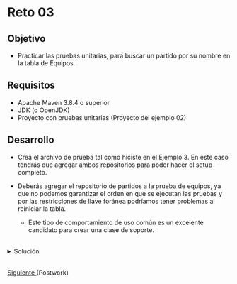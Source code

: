 # Reto 03

## Objetivo

- Practicar las pruebas unitarias, para buscar un partido por su nombre en la tabla de Equipos.

## Requisitos

- Apache Maven 3.8.4 o superior
- JDK (o OpenJDK)
- Proyecto con pruebas unitarias (Proyecto del ejemplo 02)

## Desarrollo

- Crea el archivo de prueba tal como hiciste en el Ejemplo 3. En este caso tendrás que agregar ambos repositorios para poder hacer el setup completo.
- Deberás agregar el repositorio de partidos a la prueba de equipos, ya que no podemos garantizar el orden en que se ejecutan las pruebas y por las restricciones de llave foránea podríamos tener problemas al reiniciar la tabla. 
    
  - Este tipo de comportamiento de uso común es un excelente candidato para crear una clase de soporte.

<br/>

<details>
  <summary>Solución</summary>

  1.  Importa **PartidoRepository** en **EquipoRepositoryTest**

      ```java
      @Autowired
      private PartidoRepository partidoRepository;
      ```

  2. Limpia los datos del **partidoRepository** desde el método **cleanDatabase**.

      ```java
      partidoRepository.deleteAll();
      ```

  3. Crea el archivo **PartidoRepositoryTest**, importa los Equipos y ejecuta el setupDatabase.

      ![Prueba](img/figura01.png)

      ```java
      @Autowired
      private PartidoRepository repository;

      @Autowired
      private EquipoRepository equipoRepository;

      Equipo equipo1;
      Equipo equipo2;

      @BeforeAll
      void setupDatabase() {
          repository.deleteAll();
          equipoRepository.deleteAll();

          equipo1 = new Equipo();
          equipo1.setNombre("Equipo X");
          equipoRepository.save(equipo1);

          equipo2 = new Equipo();
          equipo2.setNombre("Equipo Y");
          equipoRepository.save(equipo2);
      }
      ```

  4. Crea el QueryMethod:
 
      ![Query method](img/figura02.png)

  5. Agrega el método para busca por nombres, dentro de **PartidoRepositoryTest**.

      ```java
      @Test
      @DisplayName("Busca por nombres")
      void searchMatchByNames() {

          Partido partido = new Partido();
          partido.setEquipo1(equipo1);
          partido.setEquipo2(equipo2);
          partido.setMarcadorEquipo1(0);
          partido.setMarcadorEquipo2(0);

          repository.save(partido);

          Iterable<Partido> conjuntoPartidos = repository.findAllByEquipo1NombreAndEquipo2Nombre("Equipo X", "Equipo Y");

      }
      ```

  6. Ejecuta el comando **mvn test**, comprueba que los test se ejecutan correctamente.

      ![Prueba tres](img/figura03.png)

  7. Consulta los registros de las tablas .

      ![Prueba cuatro](img/figura04.png)

</details>


<br/>

[Siguiente ](../Postwork/Readme.md)(Postwork)